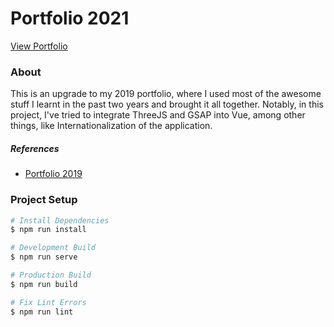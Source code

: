 # Portfolio 2021

[View Portfolio](https://dipanjande.com)

### About

This is an upgrade to my 2019 portfolio, where I used most of the awesome stuff I learnt in the past two years and brought it all together. Notably, in this project, I've tried to integrate ThreeJS and GSAP into Vue, among other things, like Internationalization of the application.

##### References

-   [Portfolio 2019](https://github.com/bacon-delight/portfolio-2019)

### Project Setup

```bash
# Install Dependencies
$ npm run install

# Development Build
$ npm run serve

# Production Build
$ npm run build

# Fix Lint Errors
$ npm run lint
```
